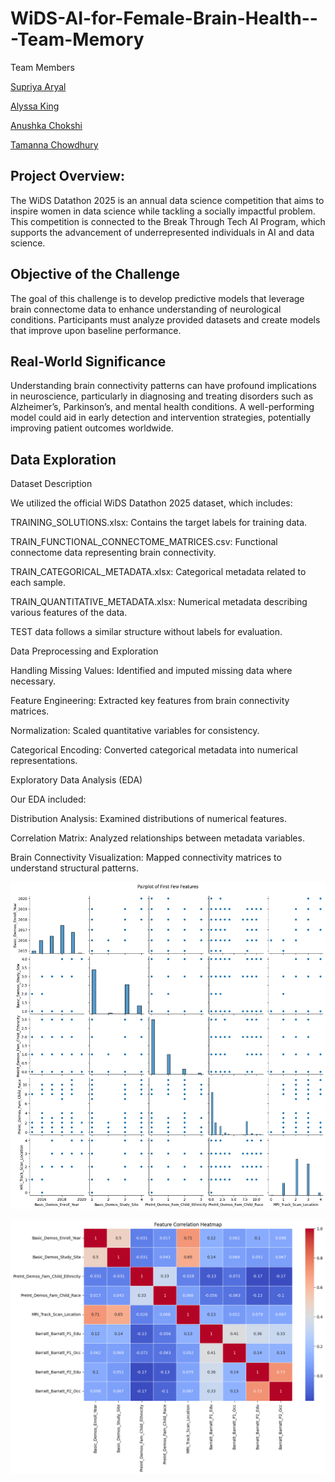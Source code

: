 # WiDS-AI-for-Female-Brain-Health---Team-Memory

Team Members

[Supriya Aryal](https://github.com/SupriyaAryal)

[Alyssa King](https://github.com/al8273j)

[Anushka Chokshi](https://github.com/AnushkaChokshi)

[Tamanna Chowdhury](https://github.com/tamannachowdhuryy)

## Project Overview:

The WiDS Datathon 2025 is an annual data science competition that aims to inspire women in data science while tackling a socially impactful problem. This competition is connected to the Break Through Tech AI Program, which supports the advancement of underrepresented individuals in AI and data science.

## Objective of the Challenge

The goal of this challenge is to develop predictive models that leverage brain connectome data to enhance understanding of neurological conditions. Participants must analyze provided datasets and create models that improve upon baseline performance.

## Real-World Significance

Understanding brain connectivity patterns can have profound implications in neuroscience, particularly in diagnosing and treating disorders such as Alzheimer’s, Parkinson’s, and mental health conditions. A well-performing model could aid in early detection and intervention strategies, potentially improving patient outcomes worldwide.

## Data Exploration

Dataset Description

We utilized the official WiDS Datathon 2025 dataset, which includes:

TRAINING_SOLUTIONS.xlsx: Contains the target labels for training data.

TRAIN_FUNCTIONAL_CONNECTOME_MATRICES.csv: Functional connectome data representing brain connectivity.

TRAIN_CATEGORICAL_METADATA.xlsx: Categorical metadata related to each sample.

TRAIN_QUANTITATIVE_METADATA.xlsx: Numerical metadata describing various features of the data.

TEST data follows a similar structure without labels for evaluation.

Data Preprocessing and Exploration

Handling Missing Values: Identified and imputed missing data where necessary.

Feature Engineering: Extracted key features from brain connectivity matrices.

Normalization: Scaled quantitative variables for consistency.

Categorical Encoding: Converted categorical metadata into numerical representations.

Exploratory Data Analysis (EDA)

Our EDA included:

Distribution Analysis: Examined distributions of numerical features.

Correlation Matrix: Analyzed relationships between metadata variables.

Brain Connectivity Visualization: Mapped connectivity matrices to understand structural patterns.

![Alt Text](pic.png)

![Alt Text](download.png)
